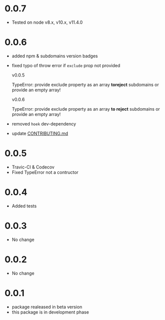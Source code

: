 # 0.0.7

- Tested on node v8.x, v10.x, v11.4.0

# 0.0.6

- added npm & subdomains version badges
- fixed typo of throw error if `exclude` prop not provided

  v0.0.5

  TypeError: provide exclude property as an array **toreject** subdomains or provide an empty array!

  v0.0.6

  TypeError: provide exclude property as an array **to reject** subdomains or provide an empty array!

- removed `hoek` dev-dependency
- update [CONTRIBUTING.md](/CONTRIBUTING.md)

# 0.0.5

- Travic-CI & Codecov
- Fixed TypeError not a contructor

# 0.0.4

- Added tests

# 0.0.3

- No change

# 0.0.2

- No change

# 0.0.1

- package realeased in beta version
- this package is in development phase
